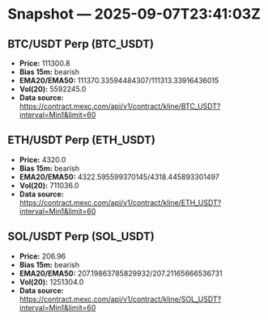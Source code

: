 # Snapshot — 2025-09-07T23:41:03Z

## BTC/USDT Perp (BTC_USDT)
- **Price:** 111300.8
- **Bias 15m:** bearish
- **EMA20/EMA50:** 111370.33594484307/111313.33916436015
- **Vol(20):** 5592245.0
- **Data source:** https://contract.mexc.com/api/v1/contract/kline/BTC_USDT?interval=Min1&limit=60

## ETH/USDT Perp (ETH_USDT)
- **Price:** 4320.0
- **Bias 15m:** bearish
- **EMA20/EMA50:** 4322.595599370145/4318.445893301497
- **Vol(20):** 711036.0
- **Data source:** https://contract.mexc.com/api/v1/contract/kline/ETH_USDT?interval=Min1&limit=60

## SOL/USDT Perp (SOL_USDT)
- **Price:** 206.96
- **Bias 15m:** bearish
- **EMA20/EMA50:** 207.19863785829932/207.21165666536731
- **Vol(20):** 1251304.0
- **Data source:** https://contract.mexc.com/api/v1/contract/kline/SOL_USDT?interval=Min1&limit=60

